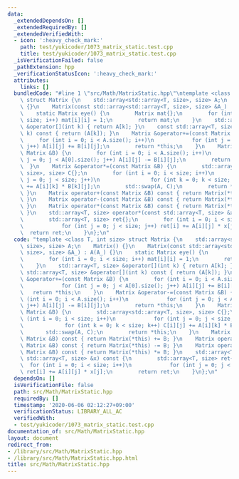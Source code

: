 ```yaml
---
data:
  _extendedDependsOn: []
  _extendedRequiredBy: []
  _extendedVerifiedWith:
  - icon: ':heavy_check_mark:'
    path: test/yukicoder/1073_matrix_static.test.cpp
    title: test/yukicoder/1073_matrix_static.test.cpp
  _isVerificationFailed: false
  _pathExtension: hpp
  _verificationStatusIcon: ':heavy_check_mark:'
  attributes:
    links: []
  bundledCode: "#line 1 \"src/Math/MatrixStatic.hpp\"\ntemplate <class T, int size>\
    \ struct Matrix {\n    std::array<std::array<T, size>, size> A;\n    Matrix()\
    \ {}\n    Matrix(const std::array<std::array<T, size>, size> &A_) : A(A_) {}\n\
    \    static Matrix eye() {\n        Matrix mat{};\n        for (int i = 0; i <\
    \ size; i++) mat[i][i] = 1;\n        return mat;\n    }\n    std::array<T, size>\
    \ &operator[](int k) { return A[k]; }\n    const std::array<T, size> &operator[](int\
    \ k) const { return (A[k]); }\n    Matrix &operator+=(const Matrix &B) {\n   \
    \     for (int i = 0; i < A.size(); i++)\n            for (int j = 0; j < A[0].size();\
    \ j++) A[i][j] += B[i][j];\n        return *this;\n    }\n    Matrix &operator-=(const\
    \ Matrix &B) {\n        for (int i = 0; i < A.size(); i++)\n            for (int\
    \ j = 0; j < A[0].size(); j++) A[i][j] -= B[i][j];\n        return *this;\n  \
    \  }\n    Matrix &operator*=(const Matrix &B) {\n        std::array<std::array<T,\
    \ size>, size> C{};\n        for (int i = 0; i < size; i++)\n            for (int\
    \ j = 0; j < size; j++)\n                for (int k = 0; k < size; k++) C[i][j]\
    \ += A[i][k] * B[k][j];\n        std::swap(A, C);\n        return *this;\n   \
    \ }\n    Matrix operator+(const Matrix &B) const { return Matrix(*this) += B;\
    \ }\n    Matrix operator-(const Matrix &B) const { return Matrix(*this) -= B;\
    \ }\n    Matrix operator*(const Matrix &B) const { return Matrix(*this) *= B;\
    \ }\n    std::array<T, size> operator*(const std::array<T, size> &x) const {\n\
    \        std::array<T, size> ret{};\n        for (int i = 0; i < size; i++)\n\
    \            for (int j = 0; j < size; j++) ret[i] += A[i][j] * x[j];\n      \
    \  return ret;\n    }\n};\n"
  code: "template <class T, int size> struct Matrix {\n    std::array<std::array<T,\
    \ size>, size> A;\n    Matrix() {}\n    Matrix(const std::array<std::array<T,\
    \ size>, size> &A_) : A(A_) {}\n    static Matrix eye() {\n        Matrix mat{};\n\
    \        for (int i = 0; i < size; i++) mat[i][i] = 1;\n        return mat;\n\
    \    }\n    std::array<T, size> &operator[](int k) { return A[k]; }\n    const\
    \ std::array<T, size> &operator[](int k) const { return (A[k]); }\n    Matrix\
    \ &operator+=(const Matrix &B) {\n        for (int i = 0; i < A.size(); i++)\n\
    \            for (int j = 0; j < A[0].size(); j++) A[i][j] += B[i][j];\n     \
    \   return *this;\n    }\n    Matrix &operator-=(const Matrix &B) {\n        for\
    \ (int i = 0; i < A.size(); i++)\n            for (int j = 0; j < A[0].size();\
    \ j++) A[i][j] -= B[i][j];\n        return *this;\n    }\n    Matrix &operator*=(const\
    \ Matrix &B) {\n        std::array<std::array<T, size>, size> C{};\n        for\
    \ (int i = 0; i < size; i++)\n            for (int j = 0; j < size; j++)\n   \
    \             for (int k = 0; k < size; k++) C[i][j] += A[i][k] * B[k][j];\n \
    \       std::swap(A, C);\n        return *this;\n    }\n    Matrix operator+(const\
    \ Matrix &B) const { return Matrix(*this) += B; }\n    Matrix operator-(const\
    \ Matrix &B) const { return Matrix(*this) -= B; }\n    Matrix operator*(const\
    \ Matrix &B) const { return Matrix(*this) *= B; }\n    std::array<T, size> operator*(const\
    \ std::array<T, size> &x) const {\n        std::array<T, size> ret{};\n      \
    \  for (int i = 0; i < size; i++)\n            for (int j = 0; j < size; j++)\
    \ ret[i] += A[i][j] * x[j];\n        return ret;\n    }\n};\n"
  dependsOn: []
  isVerificationFile: false
  path: src/Math/MatrixStatic.hpp
  requiredBy: []
  timestamp: '2020-06-06 02:12:27+09:00'
  verificationStatus: LIBRARY_ALL_AC
  verifiedWith:
  - test/yukicoder/1073_matrix_static.test.cpp
documentation_of: src/Math/MatrixStatic.hpp
layout: document
redirect_from:
- /library/src/Math/MatrixStatic.hpp
- /library/src/Math/MatrixStatic.hpp.html
title: src/Math/MatrixStatic.hpp
---
```

